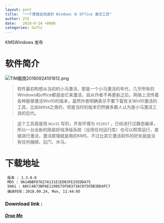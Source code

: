 ```yaml
---
layout: post
title:  "一个便捷且快速的 Windows 与 Office 激活工具"
author: ZYX
date:   2018-9-24 +0800
categories: Softs
---
```

KMSWindows 发布

# 软件简介

![TIM截图20180924101812.png](https://i.loli.net/2018/09/24/5ba8496b3b46d.png "KMSWindows 主界面")

>软件最初构想从当初的小马激活，那是一个小马激活的年代，几乎所有的Windows和office都是由它来激活，自从作者不再更新之后，网络上流传着各种能够激活Win10的版本，虽然作者明确表示不要下载有关Win10激活的工具，比如`OEM10`之类的，但是当时的版本仍然被多数人认为是小马激活工具的后代。

>这个工具我是用 `Win32` 写的，开发环境为 `VS2017` ，已经进行过静态编译，所以一台全新的刚装好纯净版系统（没用任何运行库）也可以照常运行，直接进行激活，激活原理就是用的KMS，不过比其它激活软件的好处就是没有任何捆绑、后门、木马。

# 下载地址

     版本 : 1.3.0.0
     MD5 : 9A14BBFD7627A131E1ED83FE25EDDA75
     SHA1 : A0CC4873BF6E1190575FD83736C075FDB3DD4FC7
     编译时间：2018.09.24, Mon, 11:44:05

### Download link : 

##### [Drop Me](https://drop.me/ByWgDL)